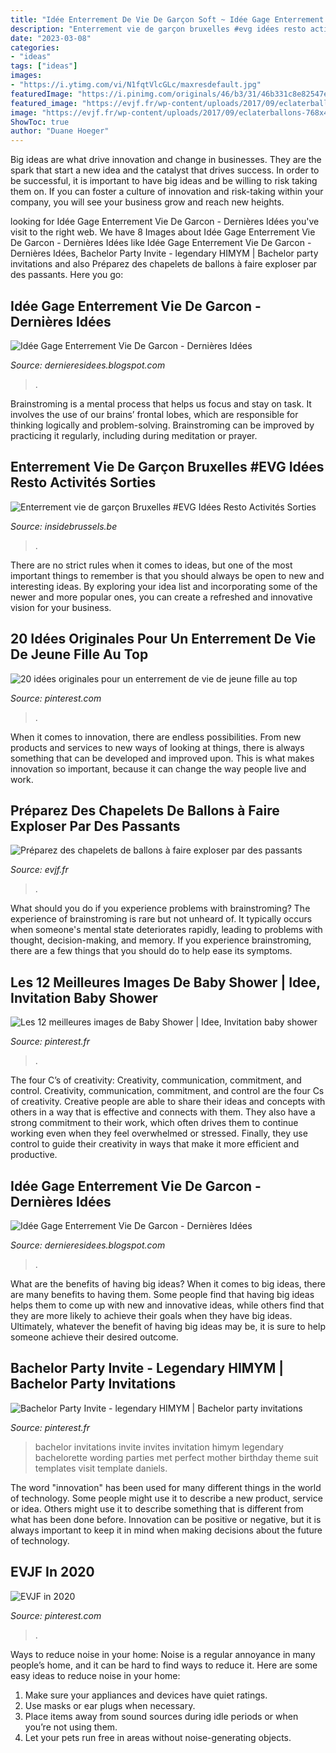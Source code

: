 ```yaml
---
title: "Idée Enterrement De Vie De Garçon Soft ~ Idée Gage Enterrement Vie De Garcon"
description: "Enterrement vie de garçon bruxelles #evg idées resto activités sorties"
date: "2023-03-08"
categories:
- "ideas"
tags: ["ideas"]
images:
- "https://i.ytimg.com/vi/N1fqtVlcGLc/maxresdefault.jpg"
featuredImage: "https://i.pinimg.com/originals/46/b3/31/46b331c8e82547e6ea3ee9d1f982d7f3.jpg"
featured_image: "https://evjf.fr/wp-content/uploads/2017/09/eclaterballons-768x432.jpg"
image: "https://evjf.fr/wp-content/uploads/2017/09/eclaterballons-768x432.jpg"
ShowToc: true
author: "Duane Hoeger"
---
```



Big ideas are what drive innovation and change in businesses. They are the spark that start a new idea and the catalyst that drives success. In order to be successful, it is important to have big ideas and be willing to risk taking them on. If you can foster a culture of innovation and risk-taking within your company, you will see your business grow and reach new heights.

	

		
looking for Idée Gage Enterrement Vie De Garcon - Dernières Idées you've visit to the right web. We have 8 Images about Idée Gage Enterrement Vie De Garcon - Dernières Idées like Idée Gage Enterrement Vie De Garcon - Dernières Idées, Bachelor Party Invite - legendary HIMYM | Bachelor party invitations and also Préparez des chapelets de ballons à faire exploser par des passants. Here you go:
		
    
## Idée Gage Enterrement Vie De Garcon - Dernières Idées

<img loading=lazy src="https://www.misterfiesta.com/13471-large_default/autocollants-gages-enterrement-vie-de-jeune-fille.jpg" onerror="this.onerror=null;this.src='https://tse3.mm.bing.net/th?id=OIP.JwyIan7hOrLQCG6NsbevswAAAA&amp;pid=15.1';" alt="Idée Gage Enterrement Vie De Garcon - Dernières Idées">

_Source: dernieresidees.blogspot.com_

>. 

	

Brainstroming is a mental process that helps us focus and stay on task. It involves the use of our brains’ frontal lobes, which are responsible for thinking logically and problem-solving. Brainstroming can be improved by practicing it regularly, including during meditation or prayer.

    
## Enterrement Vie De Garçon Bruxelles #EVG Idées Resto Activités Sorties

<img loading=lazy src="https://www.insidebrussels.be/V2/wp-content/uploads/2017/11/Screen-Shot-2017-11-29-at-23.36.22-600x376.png" onerror="this.onerror=null;this.src='https://tse3.mm.bing.net/th?id=OIP.6JvKV20l-dyxrZ1uJP8aIwHaEp&amp;pid=15.1';" alt="Enterrement vie de garçon Bruxelles #EVG Idées Resto Activités Sorties">

_Source: insidebrussels.be_

>. 

	

There are no strict rules when it comes to ideas, but one of the most important things to remember is that you should always be open to new and interesting ideas. By exploring your idea list and incorporating some of the newer and more popular ones, you can create a refreshed and innovative vision for your business.

    
## 20 Idées Originales Pour Un Enterrement De Vie De Jeune Fille Au Top

<img loading=lazy src="https://i.pinimg.com/originals/dd/0e/2d/dd0e2d16945090b1203bd5b1e808489f.png" onerror="this.onerror=null;this.src='https://tse2.mm.bing.net/th?id=OIP.Z5lXpIlOZhXI47C9OABbWwHaHa&amp;pid=15.1';" alt="20 idées originales pour un enterrement de vie de jeune fille au top">

_Source: pinterest.com_

>. 

	

When it comes to innovation, there are endless possibilities. From new products and services to new ways of looking at things, there is always something that can be developed and improved upon. This is what makes innovation so important, because it can change the way people live and work.

    
## Préparez Des Chapelets De Ballons à Faire Exploser Par Des Passants

<img loading=lazy src="https://evjf.fr/wp-content/uploads/2017/09/eclaterballons-768x432.jpg" onerror="this.onerror=null;this.src='https://tse1.mm.bing.net/th?id=OIP.Vt6QQ0M6yu0Wcc7yqnff6QHaEK&amp;pid=15.1';" alt="Préparez des chapelets de ballons à faire exploser par des passants">

_Source: evjf.fr_

>. 

	

What should you do if you experience problems with brainstroming?
The experience of brainstroming is rare but not unheard of. It typically occurs when someone's mental state deteriorates rapidly, leading to problems with thought, decision-making, and memory. If you experience brainstroming, there are a few things that you should do to help ease its symptoms.

    
## Les 12 Meilleures Images De Baby Shower | Idee, Invitation Baby Shower

<img loading=lazy src="https://i.pinimg.com/474x/7f/89/01/7f8901d4c9d7aa20e36a096c0539c411.jpg" onerror="this.onerror=null;this.src='https://tse1.mm.bing.net/th?id=OIP.wfxdaxrFZ45e1ZmEbESlpgAAAA&amp;pid=15.1';" alt="Les 12 meilleures images de Baby Shower | Idee, Invitation baby shower">

_Source: pinterest.fr_

>. 

	

The four C’s of creativity: Creativity, communication, commitment, and control.
Creativity, communication, commitment, and control are the four Cs of creativity. Creative people are able to share their ideas and concepts with others in a way that is effective and connects with them. They also have a strong commitment to their work, which often drives them to continue working even when they feel overwhelmed or stressed. Finally, they use control to guide their creativity in ways that make it more efficient and productive.

    
## Idée Gage Enterrement Vie De Garcon - Dernières Idées

<img loading=lazy src="https://i.ytimg.com/vi/N1fqtVlcGLc/maxresdefault.jpg" onerror="this.onerror=null;this.src='https://tse4.mm.bing.net/th?id=OIP.QP-AWYIX_qcjn2AWyCiBegHaEK&amp;pid=15.1';" alt="Idée Gage Enterrement Vie De Garcon - Dernières Idées">

_Source: dernieresidees.blogspot.com_

>. 

	

What are the benefits of having big ideas?
When it comes to big ideas, there are many benefits to having them. Some people find that having big ideas helps them to come up with new and innovative ideas, while others find that they are more likely to achieve their goals when they have big ideas. Ultimately, whatever the benefit of having big ideas may be, it is sure to help someone achieve their desired outcome.

    
## Bachelor Party Invite - Legendary HIMYM | Bachelor Party Invitations

<img loading=lazy src="https://i.pinimg.com/originals/46/b3/31/46b331c8e82547e6ea3ee9d1f982d7f3.jpg" onerror="this.onerror=null;this.src='https://tse1.mm.bing.net/th?id=OIP.kw--Ko4AEPE68VnXKZFK9AHaKy&amp;pid=15.1';" alt="Bachelor Party Invite - legendary HIMYM | Bachelor party invitations">

_Source: pinterest.fr_

>bachelor invitations invite invites invitation himym legendary bachelorette wording parties met perfect mother birthday theme suit templates visit template daniels. 

	

The word "innovation" has been used for many different things in the world of technology. Some people might use it to describe a new product, service or idea. Others might use it to describe something that is different from what has been done before. Innovation can be positive or negative, but it is always important to keep it in mind when making decisions about the future of technology.

    
## EVJF In 2020

<img loading=lazy src="https://i.pinimg.com/736x/de/1c/52/de1c522a272f8490a0675882ce79394d--dress-code.jpg" onerror="this.onerror=null;this.src='https://tse1.mm.bing.net/th?id=OIP.sEuVMyRYyX2NPt9jsi8wjQHaLu&amp;pid=15.1';" alt="EVJF in 2020">

_Source: pinterest.com_

>. 

	

Ways to reduce noise in your home:
Noise is a regular annoyance in many people’s home, and it can be hard to find ways to reduce it. Here are some easy ideas to reduce noise in your home:
1. Make sure your appliances and devices have quiet ratings.
2. Use masks or ear plugs when necessary.
3. Place items away from sound sources during idle periods or when you’re not using them.
4. Let your pets run free in areas without noise-generating objects.

